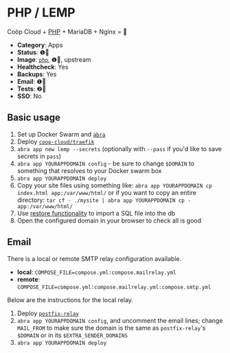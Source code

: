 # PHP / LEMP


Coöp Cloud + [PHP](https://php.org) + MariaDB + Nginx = 🥳

<!-- metadata -->

- **Category**: Apps
- **Status**: ❶💚
- **Image**: [`php`](https://hub.docker.com/_/php), ❶💚, upstream
- **Healthcheck**: Yes
- **Backups**: Yes
- **Email**: ❶💚
- **Tests**: ❷💛
- **SSO**: No

<!-- endmetadata -->

## Basic usage

1. Set up Docker Swarm and [`abra`][abra]
2. Deploy [`coop-cloud/traefik`][cc-traefik]
3. `abra app new lemp --secrets` (optionally with `--pass` if you'd like
   to save secrets in `pass`)
4. `abra app YOURAPPDOMAIN config` - be sure to change `$DOMAIN` to something that resolves to
   your Docker swarm box
5. `abra app YOURAPPDOMAIN deploy`
6. Copy your site files using something like: `abra app YOURAPPDOMAIN cp index.html app:/var/www/html/` or if you want to copy an entire directory: `tar cf - ./mysite | abra app YOURAPPDOMAIN cp - app:/var/www/html/`
6. Use [restore functionality](https://docs.coopcloud.tech/backup-restore/) to import a SQL file into the db
6. Open the configured domain in your browser to check all is good


## Email

There is a local or remote SMTP relay configuration available.

- **local**: `COMPOSE_FILE=compose.yml:compose.mailrelay.yml`
- **remote**: `COMPOSE_FILE=compose.yml:compose.mailrelay.yml:compose.smtp.yml`

Below are the instructions for the local relay.

1. Deploy [`postfix-relay`][cc-postfix-relay]
2. `abra app YOURAPPDOMAIN config`, and uncomment the email lines; change
   `MAIL_FROM` to make sure the domain is the same as `postfix-relay`'s
   `$DOMAIN` or in its `$EXTRA_SENDER_DOMAINS`
3. `abra app YOURAPPDOMAIN deploy`

[abra]: https://git.autonomic.zone/autonomic-cooperative/abra
[cc-traefik]: https://git.autonomic.zone/coop-cloud/traefik
[cc-postfix-relay]: https://git.autonomic.zone/coop-cloud/traefik
